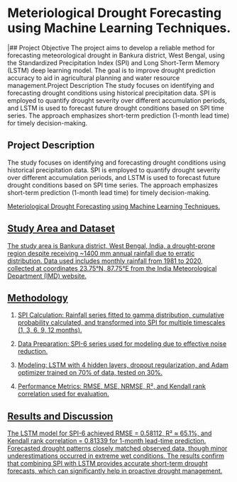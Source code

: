 # Meteriological Drought Forecasting using Machine Learning Techniques.
|## Project Objective
The project aims to develop a reliable method for forecasting meteorological drought in Bankura district, West Bengal, using the Standardized Precipitation Index (SPI) and Long Short-Term Memory (LSTM) deep learning model. The goal is to improve drought prediction accuracy to aid in agricultural planning and water resource management.Project Description
The study focuses on identifying and forecasting drought conditions using historical precipitation data. SPI is employed to quantify drought severity over different accumulation periods, and LSTM is used to forecast future drought conditions based on SPI time series. The approach emphasizes short-term prediction (1-month lead time) for timely decision-making.
 
## Project Description
The study focuses on identifying and forecasting drought conditions using historical precipitation data. SPI is employed to quantify drought severity over different accumulation periods, and LSTM is used to forecast future drought conditions based on SPI time series. The approach emphasizes short-term prediction (1-month lead time) for timely decision-making.

<a href= "https://github.com/anirbanghosh631/Machine-Learning-Dashboard/blob/main/Meteorological%20Drought%20Forecasting%20using%20Machine%20Learning%20Techniques.pdf">Meteriological Drought Forecasting using Machine Learning Techniques.

## Study Area and Dataset
The study area is Bankura district, West Bengal, India, a drought-prone region despite receiving ~1400 mm annual rainfall due to erratic distribution. Data used includes monthly rainfall from 1981 to 2020, collected at coordinates 23.75°N, 87.75°E from the India Meteorological Department (IMD) website.

## Methodology

1. SPI Calculation: Rainfall series fitted to gamma distribution, cumulative probability calculated, and transformed into SPI for multiple timescales (1, 3, 6, 9, 12 months).

2. Data Preparation: SPI-6 series used for modeling due to effective noise reduction.

3. Modeling: LSTM with 4 hidden layers, dropout regularization, and Adam optimizer trained on 70% of data, tested on 30%.

4. Performance Metrics: RMSE, MSE, NRMSE, R², and Kendall rank correlation used for evaluation.

## Results and Discussion
The LSTM model for SPI-6 achieved RMSE = 0.58112, R² ≈ 65.1%, and Kendall rank correlation = 0.81339 for 1-month lead-time prediction. Forecasted drought patterns closely matched observed data, though minor underestimations occurred in extreme wet conditions. The results confirm that combining SPI with LSTM provides accurate short-term drought forecasts, which can significantly help in proactive drought management.











